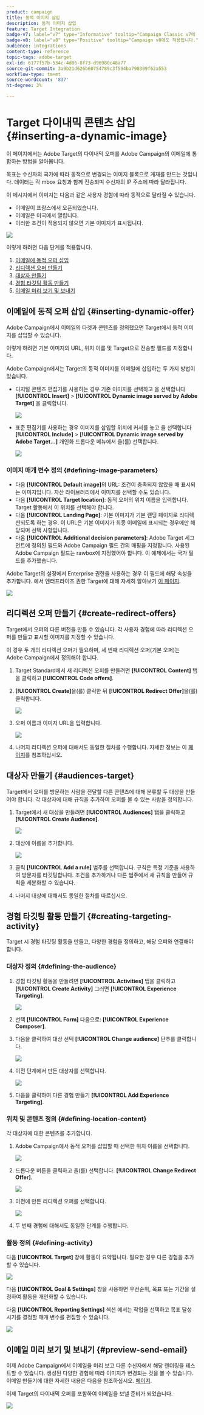 ```yaml
---
product: campaign
title: 동적 이미지 삽입
description: 동적 이미지 삽입
feature: Target Integration
badge-v7: label="v7" type="Informative" tooltip="Campaign Classic v7에 적용"
badge-v8: label="v8" type="Positive" tooltip="Campaign v8에도 적용됩니다."
audience: integrations
content-type: reference
topic-tags: adobe-target
exl-id: 6177f57b-534c-4d86-8f73-d96980c48a77
source-git-commit: 3a9b21d626b60754789c3f594ba798309f62a553
workflow-type: tm+mt
source-wordcount: '837'
ht-degree: 3%

---
```


# Target 다이내믹 콘텐츠 삽입 {#inserting-a-dynamic-image}



이 페이지에서는 Adobe Target의 다이내믹 오퍼를 Adobe Campaign의 이메일에 통합하는 방법을 알아봅니다.

목표는 수신자의 국가에 따라 동적으로 변경되는 이미지 블록으로 게재를 만드는 것입니다. 데이터는 각 mbox 요청과 함께 전송되며 수신자의 IP 주소에 따라 달라집니다.

이 메시지에서 이미지는 다음과 같은 사용자 경험에 따라 동적으로 달라질 수 있습니다.

* 이메일이 프랑스에서 오픈되었습니다.
* 이메일은 미국에서 열립니다.
* 이러한 조건이 적용되지 않으면 기본 이미지가 표시됩니다.

![](assets/target_4.png)

이렇게 하려면 다음 단계를 적용합니다.

1. [이메일에 동적 오퍼 삽입](../../integrations/using/inserting-a-dynamic-image.md#inserting-dynamic-offer)
1. [리디렉션 오퍼 만들기](../../integrations/using/inserting-a-dynamic-image.md#create-redirect-offers)
1. [대상자 만들기](../../integrations/using/inserting-a-dynamic-image.md#audiences-target)
1. [경험 타깃팅 활동 만들기](../../integrations/using/inserting-a-dynamic-image.md#creating-targeting-activity)
1. [이메일 미리 보기 및 보내기](../../integrations/using/inserting-a-dynamic-image.md#preview-send-email)

## 이메일에 동적 오퍼 삽입 {#inserting-dynamic-offer}

Adobe Campaign에서 이메일의 타겟과 콘텐츠를 정의했으면 Target에서 동적 이미지를 삽입할 수 있습니다.

이렇게 하려면 기본 이미지의 URL, 위치 이름 및 Target으로 전송할 필드를 지정합니다.

Adobe Campaign에서는 Target의 동적 이미지를 이메일에 삽입하는 두 가지 방법이 있습니다.

* 디지털 콘텐츠 편집기를 사용하는 경우 기존 이미지를 선택하고 을 선택합니다 **[!UICONTROL Insert]** > **[!UICONTROL Dynamic image served by Adobe Target]** 을 클릭합니다.

  ![](assets/target_5.png)

* 표준 편집기를 사용하는 경우 이미지를 삽입할 위치에 커서를 놓고 을 선택합니다 **[!UICONTROL Include]** > **[!UICONTROL Dynamic image served by Adobe Target...]** 개인화 드롭다운 메뉴에서 을(를) 선택합니다.

  ![](assets/target_12.png)

### 이미지 매개 변수 정의 {#defining-image-parameters}

* 다음 **[!UICONTROL Default image]**&#x200B;의 URL: 조건이 충족되지 않았을 때 표시되는 이미지입니다. 자산 라이브러리에서 이미지를 선택할 수도 있습니다.
* 다음 **[!UICONTROL Target location]**: 동적 오퍼의 위치 이름을 입력합니다. Target 활동에서 이 위치를 선택해야 합니다.
* 다음 **[!UICONTROL Landing Page]**: 기본 이미지가 기본 랜딩 페이지로 리디렉션되도록 하는 경우. 이 URL은 기본 이미지가 최종 이메일에 표시되는 경우에만 해당되며 선택 사항입니다.
* 다음 **[!UICONTROL Additional decision parameters]**: Adobe Target 세그먼트에 정의된 필드와 Adobe Campaign 필드 간의 매핑을 지정합니다. 사용된 Adobe Campaign 필드는 rawbox에 지정했어야 합니다. 이 예제에서는 국가 필드를 추가했습니다.

Adobe Target의 설정에서 Enterprise 권한을 사용하는 경우 이 필드에 해당 속성을 추가합니다. 에서 엔터프라이즈 권한 Target에 대해 자세히 알아보기 [이 페이지](https://experienceleague.adobe.com/docs/target/using/administer/manage-users/enterprise/properties-overview.html).

![](assets/target_13.png)

## 리디렉션 오퍼 만들기 {#create-redirect-offers}

Target에서 오퍼의 다른 버전을 만들 수 있습니다. 각 사용자 경험에 따라 리디렉션 오퍼를 만들고 표시할 이미지를 지정할 수 있습니다.

이 경우 두 개의 리디렉션 오퍼가 필요하며, 세 번째 리디렉션 오퍼(기본 오퍼)는 Adobe Campaign에서 정의해야 합니다.

1. Target Standard에서 새 리디렉션 오퍼를 만들려면 **[!UICONTROL Content]** 탭을 클릭하고 **[!UICONTROL Code offers]**.

1. **[!UICONTROL Create]**&#x200B;을(를) 클릭한 뒤 **[!UICONTROL Redirect Offer]**&#x200B;을(를) 클릭합니다.

   ![](assets/target_9.png)

1. 오퍼 이름과 이미지 URL을 입력합니다.

   ![](assets/target_6.png)

1. 나머지 리디렉션 오퍼에 대해서도 동일한 절차를 수행합니다. 자세한 정보는 이 [페이지](https://experienceleague.adobe.com/docs/target/using/experiences/offers/offer-redirect.html)를 참조하십시오.

## 대상자 만들기 {#audiences-target}

Target에서 오퍼를 방문하는 사람을 전달할 다른 콘텐츠에 대해 분류할 두 대상을 만들어야 합니다. 각 대상자에 대해 규칙을 추가하여 오퍼를 볼 수 있는 사람을 정의합니다.

1. Target에서 새 대상을 만들려면 **[!UICONTROL Audiences]** 탭을 클릭하고 **[!UICONTROL Create Audience]**.

   ![](assets/audiences_1.png)

1. 대상에 이름을 추가합니다.

   ![](assets/audiences_2.png)

1. 클릭 **[!UICONTROL Add a rule]** 범주를 선택합니다. 규칙은 특정 기준을 사용하여 방문자를 타깃팅합니다. 조건을 추가하거나 다른 범주에서 새 규칙을 만들어 규칙을 세분화할 수 있습니다.

1. 나머지 대상에 대해서도 동일한 절차를 따르십시오.

## 경험 타깃팅 활동 만들기 {#creating-targeting-activity}

Target 시 경험 타깃팅 활동을 만들고, 다양한 경험을 정의하고, 해당 오퍼와 연결해야 합니다.

### 대상자 정의 {#defining-the-audience}

1. 경험 타깃팅 활동을 만들려면 **[!UICONTROL Activities]** 탭을 클릭하고 **[!UICONTROL Create Activity]** 그러면 **[!UICONTROL Experience Targeting]**.

   ![](assets/target_10.png)

1. 선택 **[!UICONTROL Form]** 다음으로: **[!UICONTROL Experience Composer]**.

1. 다음을 클릭하여 대상 선택 **[!UICONTROL Change audience]** 단추를 클릭합니다.

   ![](assets/target_10_2.png)

1. 이전 단계에서 만든 대상자를 선택합니다.

   ![](assets/target_10_3.png)

1. 다음을 클릭하여 다른 경험 만들기 **[!UICONTROL Add Experience Targeting]**.

### 위치 및 콘텐츠 정의 {#defining-location-content}

각 대상자에 대한 콘텐츠를 추가합니다.

1. Adobe Campaign에서 동적 오퍼를 삽입할 때 선택한 위치 이름을 선택합니다.

   ![](assets/target_15.png)

1. 드롭다운 버튼을 클릭하고 을(를) 선택합니다. **[!UICONTROL Change Redirect Offer]**.

   ![](assets/target_content.png)

1. 이전에 만든 리디렉션 오퍼를 선택합니다.

   ![](assets/target_content_2.png)

1. 두 번째 경험에 대해서도 동일한 단계를 수행합니다.

### 활동 정의 {#defining-activity}

다음 **[!UICONTROL Target]** 창에 활동이 요약됩니다. 필요한 경우 다른 경험을 추가할 수 있습니다.

![](assets/target_experience.png)

다음 **[!UICONTROL Goal & Settings]** 창을 사용하면 우선순위, 목표 또는 기간을 설정하여 활동을 개인화할 수 있습니다.

다음 **[!UICONTROL Reporting Settings]** 섹션 에서는 작업을 선택하고 목표 달성 시기를 결정할 매개 변수를 편집할 수 있습니다.

![](assets/target_experience_2.png)

## 이메일 미리 보기 및 보내기 {#preview-send-email}

이제 Adobe Campaign에서 이메일을 미리 보고 다른 수신자에서 해당 렌더링을 테스트할 수 있습니다. 생성된 다양한 경험에 따라 이미지가 변경되는 것을 볼 수 있습니다. 이메일 만들기에 대한 자세한 내용은 다음을 참조하십시오. [페이지](../../delivery/using/defining-the-email-content.md).

이제 Target의 다이내믹 오퍼를 포함하여 이메일을 보낼 준비가 되었습니다.

![](assets/target_20.png)

